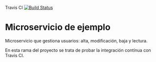 Travis CI [![Build Status](https://travis-ci.org/ismaelcabanas/docker-microservice-example.svg?branch=feature_travis_ci)](https://travis-ci.org/ismaelcabanas/docker-microservice-example)

# Microservicio de ejemplo
Microservicio que gestiona usuarios: alta, modificación, baja y lectura.

En esta rama del proyecto se trata de probar la integración contínua con Travis CI.
